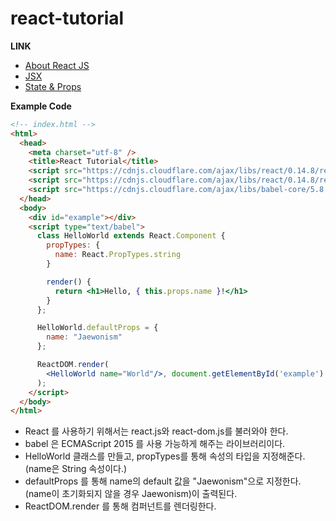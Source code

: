# react-tutorial

__LINK__
- [About React JS](https://github.com/wonism/react-study/blob/master/study/about-react.md)
- [JSX](https://github.com/wonism/react-study/blob/master/study/jsx.md)
- [State & Props](https://github.com/wonism/react-study/blob/master/study/state-and-props.md)

__Example Code__
```html
<!-- index.html -->
<html>
  <head>
    <meta charset="utf-8" />
    <title>React Tutorial</title>
    <script src="https://cdnjs.cloudflare.com/ajax/libs/react/0.14.8/react.js"></script>
    <script src="https://cdnjs.cloudflare.com/ajax/libs/react/0.14.8/react-dom.js"></script>
    <script src="https://cdnjs.cloudflare.com/ajax/libs/babel-core/5.8.23/browser.min.js"></script>
  </head>
  <body>
    <div id="example"></div>
    <script type="text/babel">
      class HelloWorld extends React.Component {
        propTypes: {
          name: React.PropTypes.string
        }

        render() {
          return <h1>Hello, { this.props.name }!</h1>
        }
      };

      HelloWorld.defaultProps = {
        name: "Jaewonism"
      };

      ReactDOM.render(
        <HelloWorld name="World"/>, document.getElementById('example')
      );
    </script>
  </body>
</html>
```

- React 를 사용하기 위해서는 react.js와 react-dom.js를 불러와야 한다.
- babel 은 ECMAScript 2015 를 사용 가능하게 해주는 라이브러리이다.
- HelloWorld 클래스를 만들고, propTypes를 통해 속성의 타입을 지정해준다.
  (name은 String 속성이다.)
- defaultProps 를 통해 name의 default 값을 "Jaewonism"으로 지정한다.
  (name이 초기화되지 않을 경우 Jaewonism)이 출력된다.
- ReactDOM.render 를 통해 컴퍼넌트를 렌더링한다.

